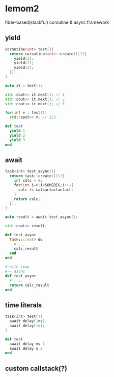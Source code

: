 # lemom2

fiber-based(stackful) coroutine & async framework

yield
----
```cpp
coroutine<int> test(){
  return coroutine<int>::create([](){
    yield(1);
    yield(2);
    yield(3);
  });
}

auto it = test();

std::cout<< it.next(); // 1
std::cout<< it.next(); // 2
std::cout<< it.next(); // 3
```
```cpp
for(int v : test())
  std::cout<< v; // 123
```

```rb
def test
  yield 1
  yield 2
  yield 3
end
```

await
----
```cpp
task<int> test_async(){
  return task::create([](){
    int calc = 0;
    for(int i=0;i<SOMEBIG;i++){
      calc += calcaclaclaclacl;
    }
    return calc;
  });
}

auto result = await test_async();

std::cout<< result;
```
```rb
def test_async
  Task::create do
    # ....
    calc_result
  end
end
```
```rb
# with roap
#-- async
def test_async
  # ....
  return calc_result
end
```

time literals
----
```cpp
task<int> test(){
  await delay(1ms);
  await delay(1s);
}
```
```rb
def test
  await delay ms 1
  await delay s 2
end
```

custom callstack(?)
----
